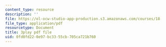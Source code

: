 ```yaml
---
content_type: resource
description: ''
file: https://ol-ocw-studio-app-production.s3.amazonaws.com/courses/18-01-single-variable-calculus-fall-2006/0fd0fd220e97bc3355cb705ca721b760_wOHrNt9ScYs.pdf
file_type: application/pdf
resourcetype: Document
title: 3play pdf file
uid: 0fd0fd22-0e97-bc33-55cb-705ca721b760
---
```

